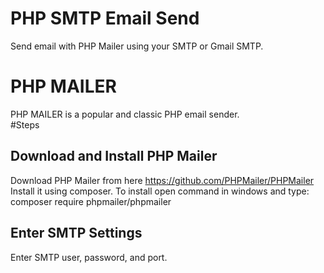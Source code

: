 # PHP SMTP Email Send
Send email with PHP Mailer using your SMTP or Gmail SMTP.  
# PHP MAILER 
PHP MAILER is a popular and classic PHP email sender.   
#Steps
## Download and Install PHP Mailer
Download PHP Mailer from here https://github.com/PHPMailer/PHPMailer 
Install it using composer. To install open command in windows and type: 
composer require phpmailer/phpmailer
## Enter SMTP Settings 
Enter SMTP user, password, and port. 


